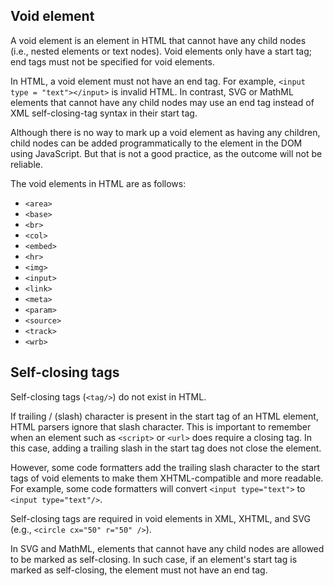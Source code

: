 ## Void element
A void element is an element in HTML that cannot have any child nodes (i.e., nested elements or text nodes). Void elements only have a start tag; end tags must not be specified for void elements.

In HTML, a void element must not have an end tag. For example, `<input type = "text"></input>` is invalid HTML. In contrast, SVG or MathML elements that cannot have any child nodes may use an end tag instead of XML self-closing-tag syntax in their start tag.

Although there is no way to mark up a void element as having any children, child nodes can be added programmatically to the element in the DOM using JavaScript. But that is not a good practice, as the outcome will not be reliable.

The void elements in HTML are as follows:

- `<area>`
- `<base>`
- `<br>`
- `<col>`
- `<embed>`
- `<hr>`
- `<img>`
- `<input>`
- `<link>`
- `<meta>`
- `<param>`
- `<source>`
- `<track>`
- `<wrb>`

## Self-closing tags

Self-closing tags (`<tag/>`) do not exist in HTML.

If trailing / (slash) character is present in the start tag of an HTML element, HTML parsers ignore that slash character. This is important to remember when an element such as `<script>` or `<url>` does require a closing tag. In this case, adding a trailing slash in the start tag does not close the element.

However, some code formatters add the trailing slash character to the start tags of void elements to make them XHTML-compatible and more readable. For example, some code formatters will convert `<input type="text">` to `<input type="text"/>`.

Self-closing tags are required in void elements in XML, XHTML, and SVG (e.g., `<circle cx="50" r="50" />`).

In SVG and MathML, elements that cannot have any child nodes are allowed to be marked as self-closing. In such case, if an element's start tag is marked as self-closing, the element must not have an end tag.